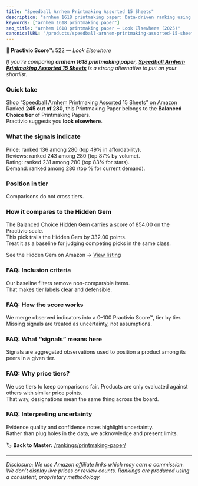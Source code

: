 ```yaml
---
title: "Speedball Arnhem Printmaking Assorted 15 Sheets"
description: "arnhem 1618 printmaking paper: Data-driven ranking using the Practivio Score™. Positioned by quality, value, demand, findability, momentum."
keywords: ["arnhem 1618 printmaking paper"]
seo_title: "arnhem 1618 printmaking paper — Look Elsewhere (2025)"
canonicalURL: "/products/speedball-arnhem-printmaking-assorted-15-sheets-B08PMX4J8L/"
---
```


**🚫 Practivio Score™:** 522 — _Look Elsewhere_


*If you're comparing **arnhem 1618 printmaking paper**, **[Speedball Arnhem Printmaking Assorted 15 Sheets](https://www.amazon.com/dp/B08PMX4J8L?tag=practivio-20)** is a strong alternative to put on your shortlist.*
### Quick take
[Shop “Speedball Arnhem Printmaking Assorted 15 Sheets” on Amazon](https://www.amazon.com/dp/B08PMX4J8L?tag=practivio-20)
Ranked **245 out of 280**, this Printmaking Paper belongs to the **Balanced Choice tier** of Printmaking Papers.  
Practivio suggests you **look elsewhere**.

### What the signals indicate
Price: ranked 136 among 280 (top 49% in affordability).  
Reviews: ranked 243 among 280 (top 87% by volume).  
Rating: ranked 231 among 280 (top 83% for stars).  
Demand: ranked  among 280 (top % for current demand).

### Position in tier
Comparisons do not cross tiers.

### How it compares to the Hidden Gem
The Balanced Choice Hidden Gem carries a score of 854.00 on the Practivio scale.  
This pick trails the Hidden Gem by 332.00 points.  
Treat it as a baseline for judging competing picks in the same class.  

See the Hidden Gem on Amazon → [View listing](https://www.amazon.com/dp/B00KTJ7CP8?tag=practivio-20)

### FAQ: Inclusion criteria
Our baseline filters remove non-comparable items.  
That makes tier labels clear and defensible.

### FAQ: How the score works
We merge observed indicators into a 0–100 Practivio Score™, tier by tier.  
Missing signals are treated as uncertainty, not assumptions.

### FAQ: What “signals” means here
Signals are aggregated observations used to position a product among its peers in a given tier.

### FAQ: Why price tiers?
We use tiers to keep comparisons fair. Products are only evaluated against others with similar price points.  
That way, designations mean the same thing across the board.

### FAQ: Interpreting uncertainty
Evidence quality and confidence notes highlight uncertainty.  
Rather than plug holes in the data, we acknowledge and present limits.


🏷️ **Back to Master:** [/rankings/printmaking-paper/](/rankings/printmaking-paper/)

---
_Disclosure: We use Amazon affiliate links which may earn a commission. We don’t display live prices or review counts. Rankings are produced using a consistent, proprietary methodology._
